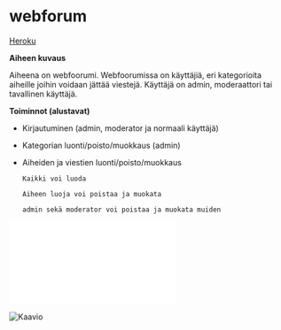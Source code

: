 # webforum

[Heroku](https://warm-anchorage-65897.herokuapp.com/)

**Aiheen kuvaus**

Aiheena on webfoorumi. Webfoorumissa on käyttäjiä, eri kategorioita aiheille joihin voidaan jättää viestejä. Käyttäjä on admin, moderaattori tai tavallinen käyttäjä.

**Toiminnot (alustavat)**

*	Kirjautuminen (admin, moderator ja normaali käyttäjä)

*	Kategorian luonti/poisto/muokkaus (admin)

*	Aiheiden ja viestien luonti/poisto/muokkaus
		
		Kaikki voi luoda

		Aiheen luoja voi poistaa ja muokata

		admin sekä moderator voi poistaa ja muokata muiden

![Tuntikirjanpito](/dokumentaatio/tuntikirjanpito.md)

![Kaavio](/dokumentaatio/KAAVIO.png)
